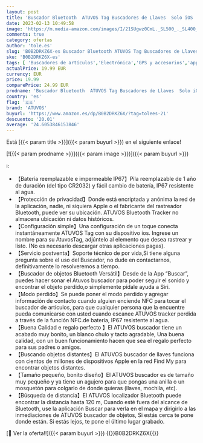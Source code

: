 ```yaml
---
layout: post
title: 'Buscador Bluetooth  ATUVOS Tag Buscadores de Llaves  Solo iOS   Localizador de Objetos para Llaves  Billeteras  Equipaje  Rango de hasta 120m  Compatible con Buscar Apple  Batería Reemplazable 1-Pack '
date: 2023-02-13 10:49:58
image: 'https://m.media-amazon.com/images/I/21SUgwz0CmL._SL500_._SL400_.jpg'
comments: true
category: ofertas
author: 'tole.es'
slug: 'B0B2DRKZ6X-es Buscador Bluetooth ATUVOS Tag Buscadores de Llaves Solo...'
sku: 'B0B2DRKZ6X-es'
tags: [ 'Buscadores de artículos','Electrónica','GPS y accesorios','apple','atuvos','🇪🇸', ]
actualPrice: 19.99 EUR
currency: EUR
price: 19.99
comparePrice: 24.99 EUR
prodname: 'Buscador Bluetooth  ATUVOS Tag Buscadores de Llaves  Solo iOS   Localizador de Objetos para Llaves  Billeteras  Equipaje  Rango de hasta 120m  Compatible con Buscar Apple  Batería Reemplazable 1-Pack '
country: 'es'
flag: '🇪🇸'
brand: 'ATUVOS'
buyurl: 'https://www.amazon.es/dp/B0B2DRKZ6X/?tag=tolees-21'
descuento: '20.01'
average: '24.6053846153846'
---
```


Está [{{< param title >}}]({{< param buyurl >}}) en el siguiente enlace!

[![{{< param prodname >}}]({{< param image >}})]({{< param buyurl >}})

ℹ️:

- 【Batería reemplazable e impermeable IP67】Pila reemplazable de 1 año de duración (del tipo CR2032) y fácil cambio de batería, IP67 resistente al agua.
- 【Protección de privacidad】Donde está encriptada y anónima la red de la aplicación, nadie, ni siquiera Apple o el fabricante del rastreador Bluetooth, puede ver su ubicación. ATUVOS Bluetooth Tracker no almacena ubicación ni datos históricos.
- 【Configuración simple】Una configuración de un toque conecta instantáneamente ATUVOS Tag con su dispositivo ios. Ingrese un nombre para su AtuvosTag, adjúntelo al elemento que desea rastrear y listo. (No es necesario descargar otras aplicaciones pagas).
- 【Servicio postventa】Soporte técnico de por vida,Si tiene alguna pregunta sobre el uso del Buscador, no dude en contactarnos, definitivamente lo resolveremos a tiempo.
- 【Buscador de objetos Bluetooth Versátil】Desde de la App “Buscar”, puedes hacer sonar el Atuvos buscador para poder seguir el sonido y encontrar el objeto perdido,o simplemente pídale ayuda a Siri.
- 【Modo perdido】Se puede poner el modo perdido y agregar información de contacto cuando alguien enciende NFC para tocar el buscador de artículos, para que cualquier persona que la encuentre pueda comunicarse con usted cuando escanee ATUVOS tracker perdida a través de la función NFC.de batería, IP67 resistente al agua.
- 【Buena Calidad e regalo perfecto 】El ATUVOS buscador tiene un acabado muy bonito, un blanco chulo y tacto agradable, Una buena calidad, con un buen funcionamiento hacen que sea el regalo perfecto para sus padres o amigos.
- 【Buscando objetos distantes】El ATUVOS buscador de llaves funciona con cientos de millones de dispositivos Apple en la red Find My para encontrar objetos distantes.
- 【Tamaño pequeño, bonito diseño】El ATUVOS buscador es de tamaño muy pequeño y ya tiene un agujero para que pongas una anilla o un mosquetón para colgarlo de donde quieras (llaves, mochila, etc).
- 【Búsqueda de distancia】El ATUVOS localizador Bluetooth puede encontrar la distancia hasta 120 m, Cuando esté fuera del alcance de Bluetooth, use la aplicación Buscar para verla en el mapa y dirigirlo a las inmediaciones de ATUVOS buscador de objetos, Si estás cerca te pone donde están. Si estás lejos, te pone el último lugar grabado.

[🛒 Ver la oferta!!]({{< param buyurl >}})
{{<world>}}B0B2DRKZ6X{{</world>}}
